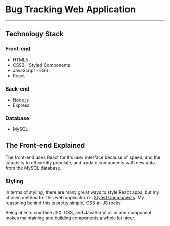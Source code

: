 # Bug Tracking Web Application

---

## Technology Stack

### Front-end

- HTML5
- CSS3 - Styled Components
- JavaScript - ES6
- React

### Back-end

- Node.js
- Express

### Database

- MySQL

## The Front-end Explained

The front-end uses React for it's user interface because of speed, and the capabilty to efficiently populate, and update components with new data from the MySQL database.

### Styling

In terms of styling, there are many great ways to style React apps, but my chosen method for this web application is [Styled Components](https://styled-components.com). My reasoning behind this is pretty simple, CSS-in-JS rocks!

Being able to combine JSX, CSS, and JavaScript all in one component makes maintaining and building components a whole lot nicer.
